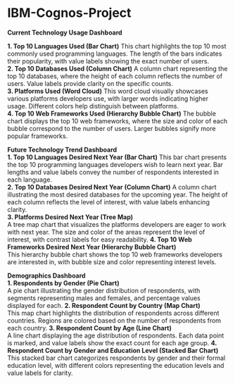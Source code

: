 # IBM-Cognos-Project

**Current Technology Usage Dashboard**

**1. Top 10 Languages Used (Bar Chart)**
This chart highlights the top 10 most commonly used programming languages. The length of the bars indicates their popularity, with value labels showing the exact number of users.  
**2. Top 10 Databases Used (Column Chart)**
A column chart representing the top 10 databases, where the height of each column reflects the number of users. Value labels provide clarity on the specific counts.  
**3. Platforms Used (Word Cloud)**
This word cloud visually showcases various platforms developers use, with larger words indicating higher usage. Different colors help distinguish between platforms.  
**4. Top 10 Web Frameworks Used (Hierarchy Bubble Chart)**
The bubble chart displays the top 10 web frameworks, where the size and color of each bubble correspond to the number of users. Larger bubbles signify more popular frameworks.  

**Future Technology Trend Dashboard**  
**1. Top 10 Languages Desired Next Year (Bar Chart)**
This bar chart presents the top 10 programming languages developers wish to learn next year. Bar lengths and value labels convey the number of respondents interested in each language.  
**2. Top 10 Databases Desired Next Year (Column Chart)**
A column chart illustrating the most desired databases for the upcoming year. The height of each column reflects the level of interest, with value labels enhancing clarity.  
**3. Platforms Desired Next Year (Tree Map)**  
A tree map chart that visualizes the platforms developers are eager to work with next year. The size and color of the areas represent the level of interest, with contrast labels for easy readability.
**4. Top 10 Web Frameworks Desired Next Year (Hierarchy Bubble Chart)**  
This hierarchy bubble chart shows the top 10 web frameworks developers are interested in, with bubble size and color representing interest levels.

**Demographics Dashboard**  
**1. Respondents by Gender (Pie Chart)**  
A pie chart illustrating the gender distribution of respondents, with segments representing males and females, and percentage values displayed for each.
**2. Respondent Count by Country (Map Chart)**  
This map chart highlights the distribution of respondents across different countries. Regions are colored based on the number of respondents from each country.
**3. Respondent Count by Age (Line Chart)**  
A line chart displaying the age distribution of respondents. Each data point is marked, and value labels show the exact count for each age group.
**4. Respondent Count by Gender and Education Level (Stacked Bar Chart)**  
This stacked bar chart categorizes respondents by gender and their formal education level, with different colors representing the education levels and value labels for clarity.
